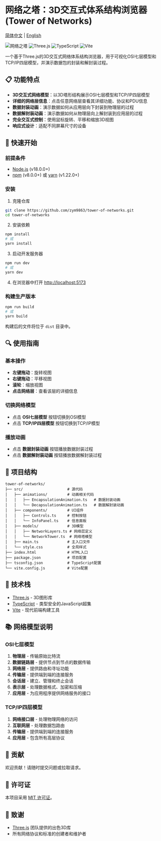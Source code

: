 # 网络之塔：3D交互式体系结构浏览器 (Tower of Networks)

[简体中文](README.md) | [English](README_EN.md)

![网络之塔](https://img.shields.io/badge/Tower%20of%20Networks-3D%20Interactive-4285F4)
![Three.js](https://img.shields.io/badge/Three.js-r176-black)
![TypeScript](https://img.shields.io/badge/TypeScript-5.8.3-blue)
![Vite](https://img.shields.io/badge/Vite-6.3.5-646CFF)

一个基于Three.js的3D交互式网络体系结构浏览器，用于可视化OSI七层模型和TCP/IP四层模型，并演示数据包的封装和解封装过程。

## 📋 功能特点

- **3D交互式网络模型**：以3D塔形结构展示OSI七层模型和TCP/IP四层模型
- **详细的网络层信息**：点击任意网络层查看其详细功能、协议和PDU信息
- **数据封装动画**：演示数据如何从应用层向下封装到物理层的过程
- **数据解封装动画**：演示数据如何从物理层向上解封装到应用层的过程
- **完全交互式控制**：使用鼠标旋转、平移和缩放3D视图
- **响应式设计**：适配不同屏幕尺寸的设备

## 🚀 快速开始

### 前提条件

- [Node.js](https://nodejs.org/) (v18.0.0+)
- [npm](https://www.npmjs.com/) (v8.0.0+) 或 [yarn](https://yarnpkg.com/) (v1.22.0+)

### 安装

1. 克隆仓库

```bash
git clone https://github.com/zym9863/tower-of-networks.git
cd tower-of-networks
```

2. 安装依赖

```bash
npm install
# 或
yarn install
```

3. 启动开发服务器

```bash
npm run dev
# 或
yarn dev
```

4. 在浏览器中打开 [http://localhost:5173](http://localhost:5173)

### 构建生产版本

```bash
npm run build
# 或
yarn build
```

构建后的文件将位于 `dist` 目录中。

## 🔍 使用指南

### 基本操作

- **左键拖动**：旋转视图
- **右键拖动**：平移视图
- **滚轮**：缩放视图
- **点击网络层**：查看该层的详细信息

### 切换网络模型

- 点击 **OSI七层模型** 按钮切换到OSI模型
- 点击 **TCP/IP四层模型** 按钮切换到TCP/IP模型

### 播放动画

- 点击 **数据封装动画** 按钮播放数据封装过程
- 点击 **数据解封装动画** 按钮播放数据解封装过程

## 🧩 项目结构

```
tower-of-networks/
├── src/                    # 源代码
│   ├── animations/         # 动画相关代码
│   │   ├── EncapsulationAnimation.ts   # 数据封装动画
│   │   └── DecapsulationAnimation.ts   # 数据解封装动画
│   ├── components/         # UI组件
│   │   ├── Controls.ts     # 控制按钮
│   │   └── InfoPanel.ts    # 信息面板
│   ├── models/             # 3D模型
│   │   ├── NetworkLayers.ts # 网络层定义
│   │   └── NetworkTower.ts  # 网络塔模型
│   ├── main.ts             # 主入口文件
│   └── style.css           # 全局样式
├── index.html              # HTML入口
├── package.json            # 项目配置
├── tsconfig.json           # TypeScript配置
└── vite.config.js          # Vite配置
```

## 🔧 技术栈

- [Three.js](https://threejs.org/) - 3D图形库
- [TypeScript](https://www.typescriptlang.org/) - 类型安全的JavaScript超集
- [Vite](https://vitejs.dev/) - 现代前端构建工具

## 📚 网络模型说明

### OSI七层模型

1. **物理层** - 传输原始比特流
2. **数据链路层** - 提供节点到节点的数据传输
3. **网络层** - 提供路由和寻址功能
4. **传输层** - 提供端到端的连接服务
5. **会话层** - 建立、管理和终止会话
6. **表示层** - 处理数据格式、加密和压缩
7. **应用层** - 为应用程序提供网络服务的接口

### TCP/IP四层模型

1. **网络接口层** - 处理物理网络的访问
2. **互联网层** - 处理数据包路由
3. **传输层** - 提供端到端的连接服务
4. **应用层** - 包含所有高层协议

## 🤝 贡献

欢迎贡献！请随时提交问题或拉取请求。

## 📄 许可证

本项目采用 [MIT 许可证](LICENSE)。

## 🙏 致谢

- [Three.js](https://threejs.org/) 团队提供的出色3D库
- 所有网络协议和标准的创建者和维护者
